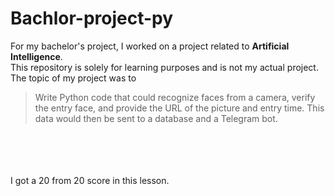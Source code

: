 # Bachlor-project-py
For my bachelor's project, I worked on a project related to **Artificial Intelligence**.<br> 
This repository is solely for learning purposes and is not my actual project.<br>
The topic of my project was to
> Write Python code that could recognize faces from a camera, verify the entry face, and provide the URL of the picture and entry time. This data would then be sent to a database and a Telegram bot.
<br>
<br>
<br>

<br>
 I got a 20 from 20 score in this lesson.
